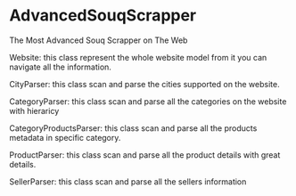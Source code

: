 # AdvancedSouqScrapper
The Most Advanced Souq Scrapper on The Web

Website:
this class represent the whole website model from it you can navigate all the information.

CityParser:
this class scan and parse the cities supported on the website.

CategoryParser:
this class scan and parse all the categories on the website with hieraricy

CategoryProductsParser:
this class scan and parse all the products metadata in specific category.

ProductParser:
this class scan and parse all the product details with great details.

SellerParser:
this class scan and parse all the sellers information

